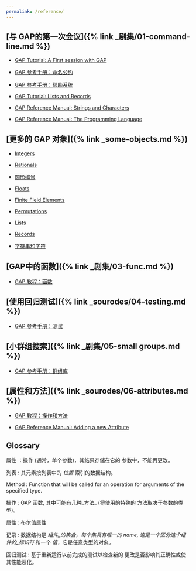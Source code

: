 ```yaml
---
permalink: /reference/
---
```


## [与 GAP的第一次会议]({% link \_剧集/01-command-line.md %})

- [GAP Tutorial: A First session with GAP](https://docs.gap-system.org/doc/tut/chap2.html)

- [GAP 参考手册：命名公约](https://docs.gap-system.org/doc/ref/chap5.html#X81F732457F7BC851)

- [GAP 参考手册：帮助系统](https://docs.gap-system.org/doc/ref/chap2.html)

- [GAP Tutorial: Lists and Records](https://docs.gap-system.org/doc/tut/chap3.html)

- [GAP Reference Manual: Strings and Characters](https://docs.gap-system.org/doc/ref/chap27.html)

- [GAP Reference Manual: The Programming Language](https://docs.gap-system.org/doc/ref/chap4.html#X7FE7C0C17E1ED118)

## [更多的 GAP 对象]({% link \_some-objects.md %})

- [Integers](https://docs.gap-system.org/doc/ref/chap14.html)

- [Rationals](https://docs.gap-system.org/doc/ref/chap17.html)

- [圆形编号](https://docs.gap-system.org/doc/ref/chap18.html)

- [Floats](https://docs.gap-system.org/doc/ref/chap19.html)

- [Finite Field Elements](https://docs.gap-system.org/doc/ref/chap59.html)

- [Permutations](https://docs.gap-system.org/doc/ref/chap42.html)

- [Lists](https://docs.gap-system.org/doc/ref/chap21.html)

- [Records](https://docs.gap-system.org/doc/ref/chap29.html)

- [字符串和字符](https://docs.gap-system.org/doc/ref/chap27.html)

## [GAP中的函数]({% link \_剧集/03-func.md %})

- [GAP 教程：函数](https://docs.gap-system.org/doc/tut/chap4.html)

## [使用回归测试]({% link \_sourodes/04-testing.md %})

- [GAP 参考手册：测试](https://docs.gap-system.org/doc/ref/chap7.html#X87712F9D8732193C)

## [小群组搜索]({% link \_剧集/05-small groups.md %})

- [GAP 参考手册：群组库](https://docs.gap-system.org/doc/ref/chap50.html)

## [属性和方法]({% link \_sourodes/06-attributes.md %})

- [GAP 教程：操作和方法](https://docs.gap-system.org/doc/tut/chap8.html)

- [GAP Reference Manual: Adding a new Attribute](https://docs.gap-system.org/doc/ref/chap80.html#X874AF11D864AEC1B)

## Glossary

属性
：操作 (通常，单个参数)，其结果存储在它的
参数中，不能再更改。

列表
: 其元素按列表中的 _位置_ 索引的数据结构。

Method
:    Function that will be called for an operation for arguments of the
specified type.

操作
: GAP 函数, 其中可能有几种_方法_ (将使用的特殊的
方法取决于参数的类型)。

属性
: 布尔值属性

记录
: 数据结构是 _组件_的集合，每个集具有唯一的
_name_, 这是一个区分这个组件的_标识符_ 和一个
_值_，它是任意类型的对象。

回归测试
: 基于重新运行以前完成的测试以检查新的
更改是否影响其正确性或使其性能恶化。


